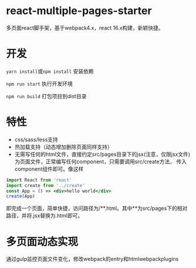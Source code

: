 # react-multiple-pages-starter
多页面react脚手架，基于webpack4.x，react 16.x构建，新颖快捷。

# 开发

`yarn install`或`npm install` 安装依赖

`npm run start` 执行开发环境

`npm run build` 打包项目到dist目录

# 特性

* css/sass/less支持
* 热加载支持（动态增加删除页面同样支持）
* 无需写任何的html文件，直接约定src/pages目录下的jsx(注意，仅限jsx文件)为页面文件，正常编写任何component，只需要调用src/create方法，
传入component组件即可。像这样

```jsx
import React from 'react'
import create from '../create'
const App = () => <div>hello world</div>
create(App)
```
即完成一个页面，简单快捷，访问路径为/\**.html。其中\**为src/pages下的相对路径，并将.jsx替换为.html即可。

# 多页面动态实现

通过gulp监控页面文件变化，修改webpack的entry和htmlwebpackplugins
